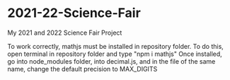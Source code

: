 # 2021-22-Science-Fair

My 2021 and 2022 Science Fair Project

To work correctly, mathjs must be installed in repository folder.
To do this, open terminal in repository folder and type "npm i mathjs"
Once installed, go into node_modules folder, into decimal.js, and in the file of the same name, change the default precision to MAX_DIGITS
